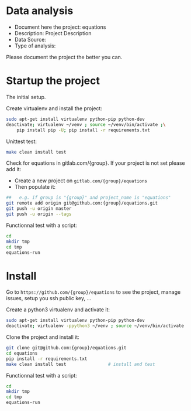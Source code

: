 # Data analysis
- Document here the project: equations
- Description: Project Description
- Data Source:
- Type of analysis:

Please document the project the better you can.

# Startup the project

The initial setup.

Create virtualenv and install the project:
```bash
sudo apt-get install virtualenv python-pip python-dev
deactivate; virtualenv ~/venv ; source ~/venv/bin/activate ;\
    pip install pip -U; pip install -r requirements.txt
```

Unittest test:
```bash
make clean install test
```

Check for equations in gitlab.com/{group}.
If your project is not set please add it:

- Create a new project on `gitlab.com/{group}/equations`
- Then populate it:

```bash
##   e.g. if group is "{group}" and project_name is "equations"
git remote add origin git@github.com:{group}/equations.git
git push -u origin master
git push -u origin --tags
```

Functionnal test with a script:

```bash
cd
mkdir tmp
cd tmp
equations-run
```

# Install

Go to `https://github.com/{group}/equations` to see the project, manage issues,
setup you ssh public key, ...

Create a python3 virtualenv and activate it:

```bash
sudo apt-get install virtualenv python-pip python-dev
deactivate; virtualenv -ppython3 ~/venv ; source ~/venv/bin/activate
```

Clone the project and install it:

```bash
git clone git@github.com:{group}/equations.git
cd equations
pip install -r requirements.txt
make clean install test                # install and test
```
Functionnal test with a script:

```bash
cd
mkdir tmp
cd tmp
equations-run
```
